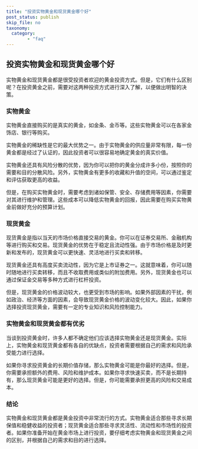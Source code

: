 ```yaml
---
title: "投资实物黄金和现货黄金哪个好"
post_status: publish
skip_file: no
taxonomy:
  category:
        - "faq"
---
```


## 投资实物黄金和现货黄金哪个好

实物黄金和现货黄金都是很受投资者欢迎的黄金投资方式。但是，它们有什么区别呢？在投资黄金之前，需要对这两种投资方式进行深入了解，以便做出明智的决策。

### 实物黄金

实物黄金直接购买的是真实的黄金，如金条、金币等。这些实物黄金可以在各家金饰店、银行等购买。

实物黄金的稀缺性是它的最大优势之一。由于实物黄金的供应量非常有限，每一份黄金都是经过了认证的，因此投资者可以很容易地确定黄金的真实价值。

实物黄金还具有风险分散的优势，因为你可以把你的黄金分成许多小份，按照你的需要和目的分散风险。另外，实物黄金有更多的收藏和升值的空间，可以通过鉴定和评估获取更高的收益。

但是，在购买实物黄金时，需要考虑到诸如保管、安全、存储费用等因素，你需要对其进行维护和管理。这些成本可以降低实物黄金的回报，因此需要在购买实物黄金前做好充分的预算计划。

### 现货黄金

现货黄金是指以当天的市场价格直接交易的黄金。你可以在证券交易所、金融机构等进行购买和交易。现货黄金的优势在于稳定且流动性强。由于市场价格是及时更新和发布的，现货黄金可以更快速、灵活地进行买卖和转移。

现货黄金还具有高度买卖流动性，因为它是上市证券之一。这就意味着，你可以随时随地进行买卖转移，而且不收取费用或类似的附加费用。另外，现货黄金也可以通过保证金交易等多种方式进行杠杆投资。

但是，现货黄金的价格波动较大，也更受到市场的影响。如果外部因素的干扰，例如政治、经济等方面的因素，会导致现货黄金价格的波动变化较大。因此，如果你选择投资现货黄金，需要有一定的专业知识和风险控制能力。

### 实物黄金和现货黄金都有优劣

当谈到投资黄金时，许多人都不确定他们应该选择实物黄金还是现货黄金。实际上，实物黄金和现货黄金都有各自的优缺点，投资者需要根据自己的需求和风险承受能力进行选择。

如果你寻求投资黄金的长期价值存储，那么实物黄金可能是你最好的选择。但是，你需要承担额外的费用、风险和维护成本。如果你寻求快速买卖，而不是长期持有，那么现货黄金可能是更好的选择。但是，你可能需要承担更高的风险和交易成本。

### 结论

实物黄金和现货黄金都是黄金投资中非常流行的方式。实物黄金适合那些寻求长期保值和稳健收益的投资者；现货黄金适合那些寻求灵活性、流动性和市场性的投资者。如果你准备开始在黄金市场上进行投资，要仔细考虑实物黄金和现货黄金之间的区别，并根据自己的需求和目的进行选择。
